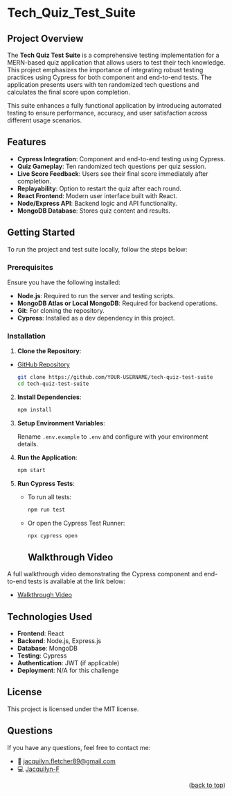 <a id="readme-top"></a>  
# Tech_Quiz_Test_Suite

## Project Overview

The **Tech Quiz Test Suite** is a comprehensive testing implementation for a MERN-based quiz application that allows users to test their tech knowledge. This project emphasizes the importance of integrating robust testing practices using Cypress for both component and end-to-end tests. The application presents users with ten randomized tech questions and calculates the final score upon completion.

This suite enhances a fully functional application by introducing automated testing to ensure performance, accuracy, and user satisfaction across different usage scenarios.

## Features

- **Cypress Integration**: Component and end-to-end testing using Cypress.
- **Quiz Gameplay**: Ten randomized tech questions per quiz session.
- **Live Score Feedback**: Users see their final score immediately after completion.
- **Replayability**: Option to restart the quiz after each round.
- **React Frontend**: Modern user interface built with React.
- **Node/Express API**: Backend logic and API functionality.
- **MongoDB Database**: Stores quiz content and results.

## Getting Started

To run the project and test suite locally, follow the steps below:

### Prerequisites

Ensure you have the following installed:

- **Node.js**: Required to run the server and testing scripts.
- **MongoDB Atlas or Local MongoDB**: Required for backend operations.
- **Git**: For cloning the repository.
- **Cypress**: Installed as a dev dependency in this project.

### Installation

1. **Clone the Repository**:
- [GitHub Repository](https://github.com/Jacquilyn-F/Tech-Quiz-Test-Suite)
    ```bash
    git clone https://github.com/YOUR-USERNAME/tech-quiz-test-suite
    cd tech-quiz-test-suite
    ```

2. **Install Dependencies**:

    ```bash
    npm install
    ```

3. **Setup Environment Variables**:

    Rename `.env.example` to `.env` and configure with your environment details.

4. **Run the Application**:

    ```bash
    npm start
    ```

5. **Run Cypress Tests**:

    - To run all tests:

      ```bash
      npm run test
      ```

    - Or open the Cypress Test Runner:

      ```bash
      npx cypress open
      ```
      ## Walkthrough Video

A full walkthrough video demonstrating the Cypress component and end-to-end tests is available at the link below:

- [Walkthrough Video](https://your-video-link.com)

## Technologies Used

- **Frontend**: React
- **Backend**: Node.js, Express.js
- **Database**: MongoDB
- **Testing**: Cypress
- **Authentication**: JWT (if applicable)
- **Deployment**: N/A for this challenge

## License

This project is licensed under the MIT license.

## Questions

If you have any questions, feel free to contact me:

- 📧 [jacquilyn.fletcher89@gmail.com](mailto:jacquilyn.fletcher89@gmail.com)
- 💻 [Jacquilyn-F](https://github.com/Jacquilyn-F)

<p align="right">(<a href="#readme-top">back to top</a>)</p>
